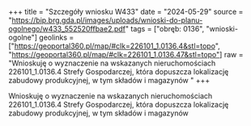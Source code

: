 +++
title = "Szczegóły wniosku W433"
date = "2024-05-29"
source = "https://bip.brg.gda.pl/images/uploads/wnioski-do-planu-ogolnego/w433_552520ffbae2.pdf"
tags = ["obręb: 0136", "wnioski-ogolne"]
geolinks = ["https://geoportal360.pl/map/#clk=226101_1.0136.4&stl=topo", "https://geoportal360.pl/map/#clk=226101_1.0136.47&stl=topo"]
raw = "Wnioskuję o wyznaczenie na wskazanych nieruchomościach 226101_1.0136.4 Strefy Gospodarczej, która dopuszcza lokalizację zabudowy produkcyjnej, w tym składów i magazynów "
+++

Wnioskuję o wyznaczenie na wskazanych nieruchomościach 226101_1.0136.4
Strefy Gospodarczej, która dopuszcza lokalizację zabudowy produkcyjnej, w tym składów i
magazynów



